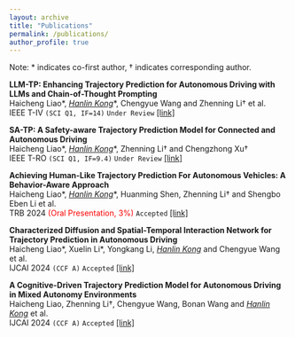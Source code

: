 ```yaml
---
layout: archive
title: "Publications"
permalink: /publications/
author_profile: true
---
```


Note: * indicates co-first author, † indicates corresponding author.

**LLM-TP: Enhancing Trajectory Prediction for Autonomous Driving with LLMs and Chain-of-Thought Prompting**<br>
Haicheng Liao\*, *<ins>Hanlin Kong*</ins>*, Chengyue Wang and Zhenning Li† et al.<br>
IEEE T-IV `(SCI Q1, IF=14)` `Under Review` [[link]](llmtp.html)


**SA-TP: A Safety-aware Trajectory Prediction Model for Connected and Autonomous Driving**<br>
Haicheng Liao\*, *<ins>Hanlin Kong*</ins>*, Zhenning Li† and Chengzhong Xu†<br>
IEEE T-RO `(SCI Q1, IF=9.4)` `Under Review` [[link]](satp.html)


**Achieving Human-Like Trajectory Prediction For Autonomous Vehicles: A Behavior-Aware Approach**<br>
Haicheng Liao\*, *<ins>Hanlin Kong*</ins>*, Huanming Shen, Zhenning Li† and Shengbo Eben Li et al.<br>
TRB 2024 <span style="color: red;">(Oral Presentation, 3%)</span> `Accepted` [[link]](https://annualmeeting.mytrb.org/OnlineProgramArchive/Details/20918)


**Characterized Diffusion and Spatial-Temporal Interaction Network for Trajectory Prediction in Autonomous Driving**<br>
Haicheng Liao\*, Xuelin Li\*, Yongkang Li, *<ins>Hanlin Kong</ins>* and Chengyue Wang et al. <br>
IJCAI 2024 `(CCF A)` `Accepted` [[link]](https://arxiv.org/pdf/2405.02145)


**A Cognitive-Driven Trajectory Prediction Model for Autonomous Driving in Mixed Autonomy Environments**<br>
Haicheng Liao, Zhenning Li†, Chengyue Wang, Bonan Wang and *<ins>Hanlin Kong</ins>* et al.<br>
IJCAI 2024 `(CCF A)` `Accepted` [[link]](https://arxiv.org/pdf/2404.17520)
